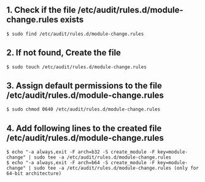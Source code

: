 ## 1. Check if the file /etc/audit/rules.d/module-change.rules exists
    $ sudo find /etc/audit/rules.d/module-change.rules
    
## 2. If not found, Create the file
    $ sudo touch /etc/audit/rules.d/module-change.rules

## 3. Assign default permissions to the file /etc/audit/rules.d/module-change.rules
    $ sudo chmod 0640 /etc/audit/rules.d/module-change.rules

## 4. Add following lines to the created file /etc/audit/rules.d/module-change.rules
    $ echo "-a always,exit -F arch=b32 -S create_module -F key=module-change" | sudo tee -a /etc/audit/rules.d/module-change.rules
    $ echo "-a always,exit -F arch=b64 -S create_module -F key=module-change" | sudo tee -a /etc/audit/rules.d/module-change.rules (only for 64-bit architecture)

    

